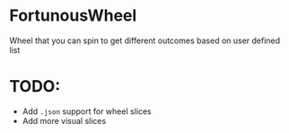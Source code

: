 # FortunousWheel
Wheel that you can spin to get different outcomes based on user defined list

# TODO:
- Add `.json` support for wheel slices
- Add more visual slices
